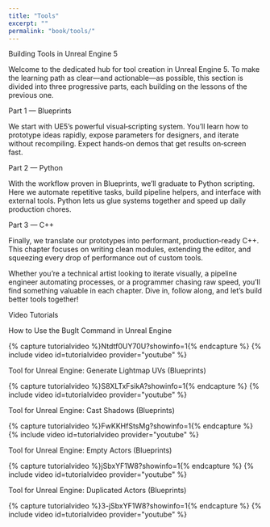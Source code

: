 ```yaml
---
title: "Tools"
excerpt: ""
permalink: "book/tools/"
---
```


Building Tools in Unreal Engine 5

Welcome to the dedicated hub for tool creation in Unreal Engine 5. To make the learning path as clear—and actionable—as possible, this section is divided into three progressive parts, each building on the lessons of the previous one.

Part 1 — Blueprints

We start with UE5’s powerful visual‑scripting system. You’ll learn how to prototype ideas rapidly, expose parameters for designers, and iterate without recompiling. Expect hands‑on demos that get results on‑screen fast.

Part 2 — Python

With the workflow proven in Blueprints, we’ll graduate to Python scripting. Here we automate repetitive tasks, build pipeline helpers, and interface with external tools. Python lets us glue systems together and speed up daily production chores.

Part 3 — C++

Finally, we translate our prototypes into performant, production‑ready C++. This chapter focuses on writing clean modules, extending the editor, and squeezing every drop of performance out of custom tools.

Whether you’re a technical artist looking to iterate visually, a pipeline engineer automating processes, or a programmer chasing raw speed, you’ll find something valuable in each chapter. Dive in, follow along, and let’s build better tools together!



Video Tutorials

How to Use the BugIt Command in Unreal Engine

{% capture tutorialvideo %}Ntdtf0UY70U?showinfo=1{% endcapture %}
{% include video id=tutorialvideo provider="youtube" %}

Tool for Unreal Engine: Generate Lightmap UVs (Blueprints)

{% capture tutorialvideo %}S8XLTxFsikA?showinfo=1{% endcapture %}
{% include video id=tutorialvideo provider="youtube" %}

Tool for Unreal Engine: Cast Shadows (Blueprints)

{% capture tutorialvideo %}FwKKHfStsMg?showinfo=1{% endcapture %}
{% include video id=tutorialvideo provider="youtube" %}

Tool for Unreal Engine: Empty Actors (Blueprints)

{% capture tutorialvideo %}jSbxYF1W8?showinfo=1{% endcapture %}
{% include video id=tutorialvideo provider="youtube" %}

Tool for Unreal Engine: Duplicated Actors (Blueprints)

{% capture tutorialvideo %}3-jSbxYF1W8?showinfo=1{% endcapture %}
{% include video id=tutorialvideo provider="youtube" %}